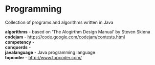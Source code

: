 Programming
===========

Collection of programs and algorithms written in Java

 **algorithms** - based on 'The Alogirthm Design Manual' by Steven Skiena<br/>
 **codejam**    - https://code.google.com/codejam/contests.html<br/>
 **competency** - <br/>
 **conquerds**  - <br/>
 **javalanguage** - Java programming language<br/>
 **topcoder**   - http://www.topcoder.com/<br/>

